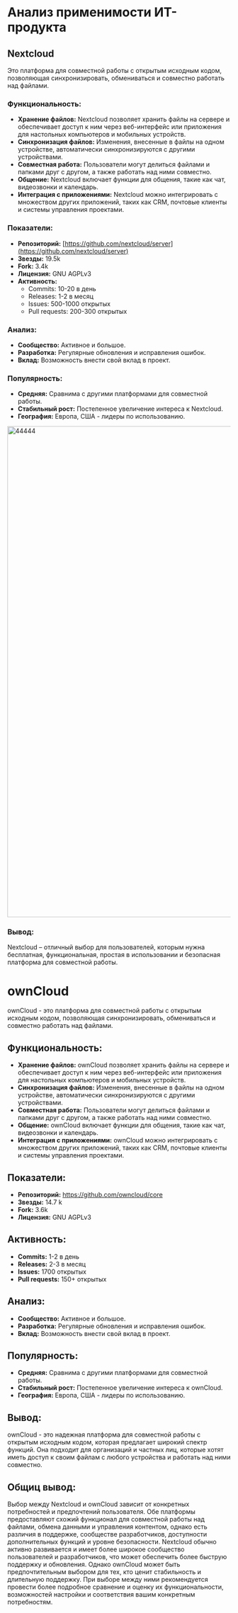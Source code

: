 # Анализ применимости ИТ-продукта

## Nextcloud 
Это платформа для совместной работы с открытым исходным кодом, позволяющая синхронизировать, обмениваться и совместно работать над файлами.

### Функциональность:

- **Хранение файлов:** Nextcloud позволяет хранить файлы на сервере и обеспечивает доступ к ним через веб-интерфейс или приложения для настольных компьютеров и мобильных устройств.
- **Синхронизация файлов:** Изменения, внесенные в файлы на одном устройстве, автоматически синхронизируются с другими устройствами.
- **Совместная работа:** Пользователи могут делиться файлами и папками друг с другом, а также работать над ними совместно.
- **Общение:** Nextcloud включает функции для общения, такие как чат, видеозвонки и календарь.
- **Интеграция с приложениями:** Nextcloud можно интегрировать с множеством других приложений, таких как CRM, почтовые клиенты и системы управления проектами.

### Показатели:

- **Репозиторий:** [https://github.com/nextcloud/server](https://github.com/nextcloud/server)
- **Звезды:** 19.5k
- **Fork:** 3.4k
- **Лицензия:** GNU AGPLv3
- **Активность:**
  - Commits: 10-20 в день
  - Releases: 1-2 в месяц
  - Issues: 500-1000 открытых
  - Pull requests: 200-300 открытых

### Анализ:

- **Сообщество:** Активное и большое.
- **Разработка:** Регулярные обновления и исправления ошибок.
- **Вклад:** Возможность внести свой вклад в проект.

### Популярность:

- **Средняя:** Сравнима с другими платформами для совместной работы.
- **Стабильный рост:** Постепенное увеличение интереса к Nextcloud.
- **География:** Европа, США - лидеры по использованию.

<img width="1109" alt="44444" src="https://github.com/zxc1310/-/assets/161580235/fa75b117-a25d-4f7f-b86c-0f8b7cd2f44f">


### Вывод:

Nextcloud – отличный выбор для пользователей, которым нужна бесплатная, функциональная, простая в использовании и безопасная платформа для совместной работы.



# ownCloud

ownCloud - это платформа для совместной работы с открытым исходным кодом, позволяющая синхронизировать, обмениваться и совместно работать над файлами.

## Функциональность:

- **Хранение файлов:** ownCloud позволяет хранить файлы на сервере и обеспечивает доступ к ним через веб-интерфейс или приложения для настольных компьютеров и мобильных устройств.
- **Синхронизация файлов:** Изменения, внесенные в файлы на одном устройстве, автоматически синхронизируются с другими устройствами.
- **Совместная работа:** Пользователи могут делиться файлами и папками друг с другом, а также работать над ними совместно.
- **Общение:** ownCloud включает функции для общения, такие как чат, видеозвонки и календарь.
- **Интеграция с приложениями:** ownCloud можно интегрировать с множеством других приложений, таких как CRM, почтовые клиенты и системы управления проектами.

## Показатели:

- **Репозиторий:** https://github.com/owncloud/core
- **Звезды:** 14.7 k
- **Fork:** 3.6k
- **Лицензия:** GNU AGPLv3

## Активность:

- **Commits:** 1-2 в день
- **Releases:** 2-3 в месяц
- **Issues:** 1700 открытых
- **Pull requests:** 150+ открытых

## Анализ:

- **Сообщество:** Активное и большое.
- **Разработка:** Регулярные обновления и исправления ошибок.
- **Вклад:** Возможность внести свой вклад в проект.

## Популярность:

- **Средняя:** Сравнима с другими платформами для совместной работы.
- **Стабильный рост:** Постепенное увеличение интереса к ownCloud.
- **География:** Европа, США - лидеры по использованию.

## Вывод:

ownCloud - это надежная платформа для совместной работы с открытым исходным кодом, которая предлагает широкий спектр функций. Она подходит для организаций и частных лиц, которые хотят иметь доступ к своим файлам с любого устройства и работать над ними совместно.

## Общиц вывод:

Выбор между Nextcloud и ownCloud зависит от конкретных потребностей и предпочтений пользователя. Обе платформы предоставляют схожий функционал для совместной работы над файлами, обмена данными и управления контентом, однако есть различия в поддержке, сообществе разработчиков, доступности дополнительных функций и уровне безопасности. Nextcloud обычно активно развивается и имеет более широкое сообщество пользователей и разработчиков, что может обеспечить более быструю поддержку и обновления. Однако ownCloud может быть предпочтительным выбором для тех, кто ценит стабильность и длительную поддержку. При выборе между ними рекомендуется провести более подробное сравнение и оценку их функциональности, возможностей настройки и соответствия вашим конкретным потребностям.
